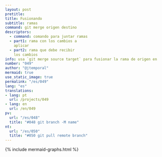 ```yaml
---
layout: post
pretitle:
title: Fusionando
subtitle: ramas
command: git merge origen destino
descriptors:
  - command: comando para juntar ramas
  - part1: rama con los cambios a
    aplicar
  - part2: rama que debe recibir
    los cambios
info: usa `git merge source target` para fusionar la rama de origen en la rama destino
number: "049"
author: "@jtemporal"
mermaid: true
use_static_image: true
permalink: "/es/049"
lang: "es"
translations:
- lang: pt
  url: /projects/049
- lang: en
  url: /en/049
pv:
  url: "/es/048"
  title: "#048 git branch -M name"
nt:
  url: "/es/050"
  title: "#050 git pull remote branch"
---
```


{% include mermaid-graphs.html %}
